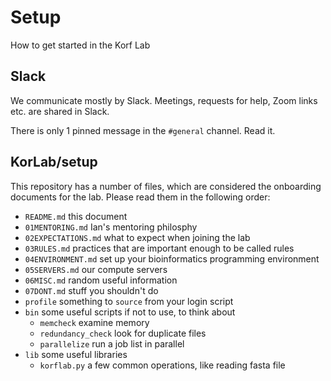 Setup
=====

How to get started in the Korf Lab

Slack
-----

We communicate mostly by Slack. Meetings, requests for help, Zoom links etc.
are shared in Slack.

There is only 1 pinned message in the `#general` channel. Read it.


KorLab/setup
------------

This repository has a number of files, which are considered the onboarding
documents for the lab. Please read them in the following order:

+ `README.md` this document
+ `01MENTORING.md` Ian's mentoring philosphy
+ `02EXPECTATIONS.md` what to expect when joining the lab
+ `03RULES.md` practices that are important enough to be called rules
+ `04ENVIRONMENT.md` set up your bioinformatics programming environment
+ `05SERVERS.md` our compute servers
+ `06MISC.md` random useful information
+ `07DONT.md` stuff you shouldn't do
+ `profile` something to `source` from your login script
+ `bin` some useful scripts if not to use, to think about
	+ `memcheck` examine memory
	+ `redundancy_check` look for duplicate files
	+ `parallelize` run a job list in parallel
+ `lib` some useful libraries
	+ `korflab.py` a few common operations, like reading fasta file
